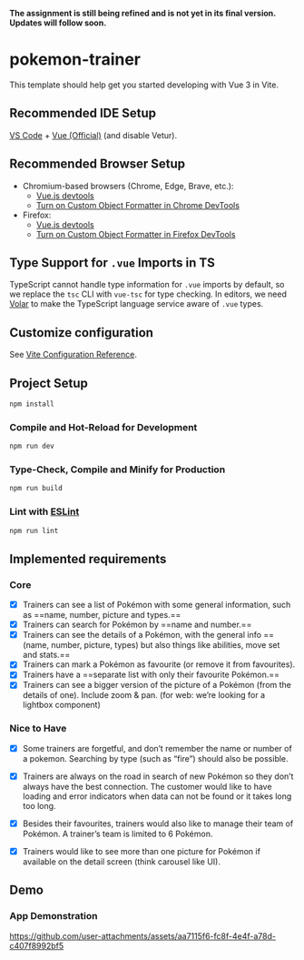 
**The assignment is still being refined and is not yet in its final version. Updates will follow soon.**
# pokemon-trainer

This template should help get you started developing with Vue 3 in Vite.

## Recommended IDE Setup

[VS Code](https://code.visualstudio.com/) + [Vue (Official)](https://marketplace.visualstudio.com/items?itemName=Vue.volar) (and disable Vetur).

## Recommended Browser Setup

- Chromium-based browsers (Chrome, Edge, Brave, etc.):
  - [Vue.js devtools](https://chromewebstore.google.com/detail/vuejs-devtools/nhdogjmejiglipccpnnnanhbledajbpd)
  - [Turn on Custom Object Formatter in Chrome DevTools](http://bit.ly/object-formatters)
- Firefox:
  - [Vue.js devtools](https://addons.mozilla.org/en-US/firefox/addon/vue-js-devtools/)
  - [Turn on Custom Object Formatter in Firefox DevTools](https://fxdx.dev/firefox-devtools-custom-object-formatters/)

## Type Support for `.vue` Imports in TS

TypeScript cannot handle type information for `.vue` imports by default, so we replace the `tsc` CLI with `vue-tsc` for type checking. In editors, we need [Volar](https://marketplace.visualstudio.com/items?itemName=Vue.volar) to make the TypeScript language service aware of `.vue` types.

## Customize configuration

See [Vite Configuration Reference](https://vite.dev/config/).

## Project Setup

```sh
npm install
```

### Compile and Hot-Reload for Development

```sh
npm run dev
```

### Type-Check, Compile and Minify for Production

```sh
npm run build
```

### Lint with [ESLint](https://eslint.org/)

```sh
npm run lint
```

## Implemented requirements

### Core

- [x] Trainers can see a list of Pokémon with some general information, such as ==name, number, picture and types.==
- [x] Trainers can search for Pokémon by ==name and number.==
- [x] Trainers can see the details of a Pokémon, with the general info ==(name, number, picture, types) but also things like abilities, move set and stats.==
- [x] Trainers can mark a Pokémon as favourite (or remove it from favourites).
- [x] Trainers have a ==separate list with only their favourite Pokémon.==
- [x] Trainers can see a bigger version of the picture of a Pokémon (from the details of one). Include zoom & pan. (for web: we’re looking for a lightbox component)

### Nice to Have

- [x] Some trainers are forgetful, and don’t remember the name or number of a pokemon. Searching by type (such as “fire”) should also be possible.

- [x] Trainers are always on the road in search of new Pokémon so they don’t always have the best connection. The customer would like to have loading and error indicators when data can not be found or it takes long too long.
- [x] Besides their favourites, trainers would also like to manage their team of Pokémon. A trainer’s team is limited to 6 Pokémon.
- [x] Trainers would like to see more than one picture for Pokémon if available on the detail screen (think carousel like UI).


## Demo

### App Demonstration



https://github.com/user-attachments/assets/aa7115f6-fc8f-4e4f-a78d-c407f8992bf5


